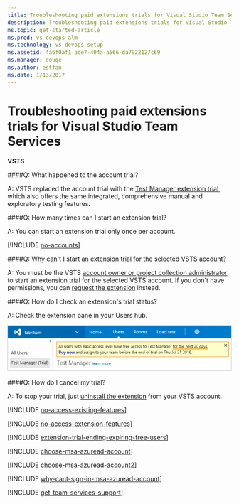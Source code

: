 ```yaml
---
title: Troubleshooting paid extensions trials for Visual Studio Team Services
description: Troubleshooting paid extensions trials for Visual Studio Team Services
ms.topic: get-started-article
ms.prod: vs-devops-alm
ms.technology: vs-devops-setup
ms.assetid: 4a6f0af1-aee7-404a-a566-da7922127c69
ms.manager: douge
ms.author: estfan
ms.date: 1/13/2017
---
```


# Troubleshooting paid extensions trials for Visual Studio Team Services

**VSTS**


<a name="account-trial"></a>
####Q:   What happened to the account trial?

A:	VSTS replaced the account trial with the 
[Test Manager extension trial](https://marketplace.visualstudio.com/items/ms.vss-testmanager-web), 
which also offers the same integrated, 
comprehensive manual and exploratory testing features. 

####Q:		How many times can I start an extension trial?

A:  You can start an extension trial only once per account. 

<a name="no-accounts"></a>

[!INCLUDE [no-accounts](_shared/qa-no-accounts.md)]

<a name="no-permissions"></a>
####Q:		Why can't I start an extension trial for the selected VSTS account?

A:	You must be the VSTS [account owner or project collection administrator](faq-billing-setup.md#find-owner) 
to start an extension trial for the selected VSTS account. If you don't have permissions, 
you can [request the extension](../marketplace/request-vsts-extension.md) instead. 

<a name="check-trial"></a>
####Q:		How do I check an extension's trial status?

A:	Check the extension pane in your Users hub.

![Check extension trial](_img/try-additional-features/check-extension-trial-updated-ui.png)

####Q:   How do I cancel my trial?

A: To stop your trial, just 
[uninstall the extension](/vsts/marketplace/install-vsts-extensions#uninstall-disable-extension) 
from your VSTS account.

<a name="feature-access"></a>

[!INCLUDE [no-access-existing-features](../_shared/qa-no-access-existing-features.md)]

<a name="extension-access"></a>

[!INCLUDE [no-access-extension-features](../_shared/qa-no-access-extension-features.md)]

[!INCLUDE [extension-trial-ending-expiring-free-users](../_shared/qa-extension-trial-ending-expiring-free-users.md)]

<a name="ChooseOrgAcctMSAcct"></a>

[!INCLUDE [choose-msa-azuread-account](../_shared/qa-choose-msa-azuread-account.md)]

[!INCLUDE [choose-msa-azuread-account2](../_shared/qa-choose-msa-azuread-account2.md)]

[!INCLUDE [why-cant-sign-in-msa-azuread-account](../_shared/qa-why-cant-sign-in-msa-azuread-account.md)]


<a name="get-support"></a>

[!INCLUDE [get-team-services-support](../_shared/qa-get-vsts-support.md)]
